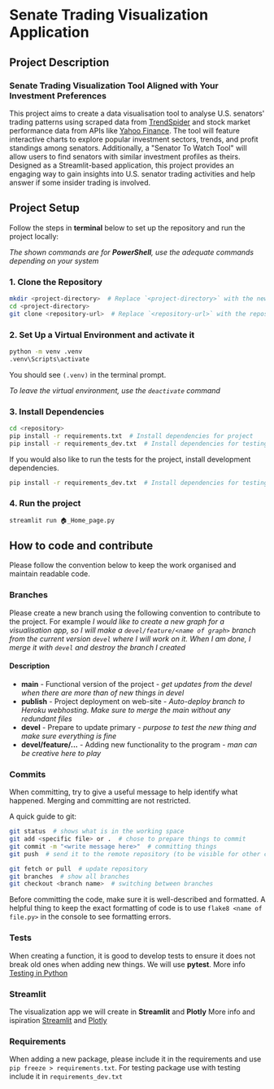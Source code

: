# Senate Trading Visualization Application

## Project Description

### Senate Trading Visualization Tool Aligned with Your Investment Preferences

This project aims to create a data visualisation tool to analyse U.S. senators' trading patterns using scraped data from [TrendSpider](https://trendspider.com/markets/congress-trading) and stock market performance data from APIs like [Yahoo Finance](https://finance.yahoo.com). The tool will feature interactive charts to explore popular investment sectors, trends, and profit standings among senators. Additionally, a "Senator To Watch Tool" will allow users to find senators with similar investment profiles as theirs. Designed as a Streamlit-based application, this project provides an engaging way to gain insights into U.S. senator trading activities and help answer if some insider trading is involved.

## Project Setup

Follow the steps in **terminal** below to set up the repository and run the project locally:

*The shown commands are for **PowerShell**, use the adequate commands depending on your system*

### 1. Clone the Repository

```sh
mkdir <project-directory>  # Replace `<project-directory>` with the new folder name
cd <project-directory>
git clone <repository-url>  # Replace `<repository-url>` with the repository URL from GitHub
```

### 2. Set Up a Virtual Environment and activate it

```sh
python -m venv .venv
.venv\Scripts\activate
```

You should see `(.venv)` in the terminal prompt.

*To leave the virtual environment, use the `deactivate` command*

### 3. Install Dependencies

```sh
cd <repository>
pip install -r requirements.txt  # Install dependencies for project
pip install -r requirements_dev.txt  # Install dependencies for testing
```

If you would also like to run the tests for the project, install development dependencies.

```sh
pip install -r requirements_dev.txt  # Install dependencies for testing
```

### 4. Run the project

```sh
streamlit run 🏠_Home_page.py
```

## How to code and contribute

Please follow the convention below to keep the work organised and maintain readable code.

### Branches

Please create a new branch using the following convention to contribute to the project. For example *I would like to create a new graph for a visualisation app, so I will make a `devel/feature/<name of graph>` branch from the current version `devel` where I will work on it. When I am done, I merge it with `devel` and destroy the branch I created*

#### Description

- **main** - Functional version of the project - *get updates from the devel when there are more than of new things in devel*
- **publish** - Project deployment on web-site - *Auto-deploy branch to Heroku webhosting. Make sure to merge the main without any redundant files*
- **devel** - Prepare to update primary - *purpose to test the new thing and make sure everything is fine*
- **devel/feature/...** - Adding new functionality to the program - *man can be creative here to play*

### Commits

When committing, try to give a useful message to help identify what happened. Merging and committing are not restricted.

A quick guide to git:

```sh
git status  # shows what is in the working space
git add <specific file> or .  # chose to prepare things to commit
git commit -m "<write message here>"  # committing things
git push  # send it to the remote repository (to be visible for other contributors)

git fetch or pull  # update repository
git branches  # show all branches
git checkout <branch name>  # switching between branches
```

Before committing the code, make sure it is well-described and formatted. A helpful thing to keep the exact formatting of code is to use `flake8 <name of file.py>` in the console to see formatting errors.

### Tests

When creating a function, it is good to develop tests to ensure it does not break old ones when adding new things. We will use **pytest**. More info [Testing in Python](https://naucse.python.cz/lessons/intro/testing/)

### Streamlit

The visualization app we will create in **Streamlit** and **Plotly** More info and ispiration [Streamlit](https://streamlit.io/gallery) and [Plotly](https://plotly.com/python/)

### Requirements

When adding a new package, please include it in the requirements and use `pip freeze > requirements.txt`. For testing package use with testing include it in `requirements_dev.txt`
